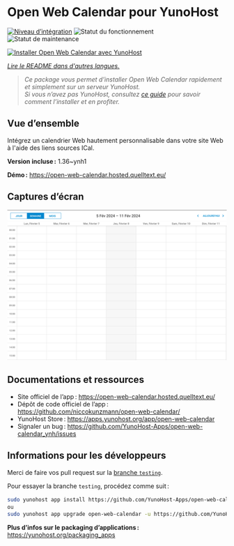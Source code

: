 <!--
Nota bene : ce README est automatiquement généré par <https://github.com/YunoHost/apps/tree/master/tools/readme_generator>
Il NE doit PAS être modifié à la main.
-->

# Open Web Calendar pour YunoHost

[![Niveau d’intégration](https://dash.yunohost.org/integration/open-web-calendar.svg)](https://dash.yunohost.org/appci/app/open-web-calendar) ![Statut du fonctionnement](https://ci-apps.yunohost.org/ci/badges/open-web-calendar.status.svg) ![Statut de maintenance](https://ci-apps.yunohost.org/ci/badges/open-web-calendar.maintain.svg)

[![Installer Open Web Calendar avec YunoHost](https://install-app.yunohost.org/install-with-yunohost.svg)](https://install-app.yunohost.org/?app=open-web-calendar)

*[Lire le README dans d'autres langues.](./ALL_README.md)*

> *Ce package vous permet d’installer Open Web Calendar rapidement et simplement sur un serveur YunoHost.*  
> *Si vous n’avez pas YunoHost, consultez [ce guide](https://yunohost.org/install) pour savoir comment l’installer et en profiter.*

## Vue d’ensemble

Intégrez un calendrier Web hautement personnalisable dans votre site Web à l'aide des liens sources ICal.

**Version incluse :** 1.36~ynh1

**Démo :** <https://open-web-calendar.hosted.quelltext.eu/>

## Captures d’écran

![Capture d’écran de Open Web Calendar](./doc/screenshots/screenshot.png)

## Documentations et ressources

- Site officiel de l’app : <https://open-web-calendar.hosted.quelltext.eu/>
- Dépôt de code officiel de l’app : <https://github.com/niccokunzmann/open-web-calendar/>
- YunoHost Store : <https://apps.yunohost.org/app/open-web-calendar>
- Signaler un bug : <https://github.com/YunoHost-Apps/open-web-calendar_ynh/issues>

## Informations pour les développeurs

Merci de faire vos pull request sur la [branche `testing`](https://github.com/YunoHost-Apps/open-web-calendar_ynh/tree/testing).

Pour essayer la branche `testing`, procédez comme suit :

```bash
sudo yunohost app install https://github.com/YunoHost-Apps/open-web-calendar_ynh/tree/testing --debug
ou
sudo yunohost app upgrade open-web-calendar -u https://github.com/YunoHost-Apps/open-web-calendar_ynh/tree/testing --debug
```

**Plus d’infos sur le packaging d’applications :** <https://yunohost.org/packaging_apps>
